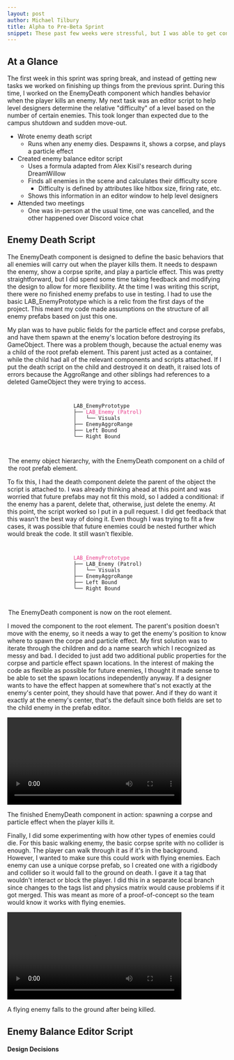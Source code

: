 ```yaml
---
layout: post
author: Michael Tilbury
title: Alpha to Pre-Beta Sprint
snippet: These past few weeks were stressful, but I was able to get contributions in for the enemy death component and enemy balance editor script.
---
```

## At a Glance
The first week in this sprint was spring break, and instead of getting new tasks we worked on finishing up things from the previous sprint. During this time, I worked on the EnemyDeath component which handles behavior when the player kills an enemy. My next task was an editor script to help level designers determine the relative "difficulty" of a level based on the number of certain enemies. This took longer than expected due to the campus shutdown and sudden move-out.
* Wrote enemy death script
  * Runs when any enemy dies. Despawns it, shows a corpse, and plays a particle effect
* Created enemy balance editor script
  * Uses a formula adapted from Alex Kisil's research during DreamWillow
  * Finds all enemies in the scene and calculates their difficulty score
    * Difficulty is defined by attributes like hitbox size, firing rate, etc.
  * Shows this information in an editor window to help level designers
* Attended two meetings
  * One was in-person at the usual time, one was cancelled, and the other happened over Discord voice chat

## Enemy Death Script
The EnemyDeath component is designed to define the basic behaviors that all enemies will carry out when the player kills them. It needs to despawn the enemy, show a corpse sprite, and play a particle effect. This was pretty straightforward, but I did spend some time taking feedback and modifying the design to allow for more flexibility. At the time I was writing this script, there were no finished enemy prefabs to use in testing. I had to use the basic LAB_EnemyPrototype which is a relic from the first days of the project. This meant my code made assumptions on the structure of all enemy prefabs based on just this one.

My plan was to have public fields for the particle effect and corpse prefabs, and have them spawn at the enemy's location before destroying its GameObject. There was a problem though, because the actual enemy was a child of the root prefab element. This parent just acted as a container, while the child had all of the relevant components and scripts attached. If I put the death script on the child and destroyed it on death, it raised lots of errors because the AggroRange and other siblings had references to a deleted GameObject they were trying to access.

<div>
<code class="highlight" style="margin-left: auto; margin-right: auto; width: 200px; display: block">
<pre>
LAB_EnemyPrototype
├── <span style="color: #e83e8c">LAB_Enemy (Patrol)</span>
│   └── Visuals
├── EnemyAggroRange
├── Left Bound
└── Right Bound
</pre>
</code>
<p class="figure-caption text-center" style="max-width: 500px; margin-left: auto; margin-right: auto">The enemy object hierarchy, with the EnemyDeath component on a child of the root prefab element.</p>
</div>

To fix this, I had the death component delete the parent of the object the script is attached to. I was already thinking ahead at this point and was worried that future prefabs may not fit this mold, so I added a conditional: if the enemy has a parent, delete that, otherwise, just delete the enemy. At this point, the script worked so I put in a pull request. I did get feedback that this wasn't the best way of doing it. Even though I was trying to fit a few cases, it was possible that future enemies could be nested further which would break the code. It still wasn't flexible.

<div>
<code class="highlight" style="margin-left: auto; margin-right: auto; width: 200px; display: block">
<pre>
<span style="color: #e83e8c">LAB_EnemyPrototype</span>
├── LAB_Enemy (Patrol)
│   └── Visuals
├── EnemyAggroRange
├── Left Bound
└── Right Bound
</pre>
</code>
<p class="figure-caption text-center" style="max-width: 500px; margin-left: auto; margin-right: auto">The EnemyDeath component is now on the root element.</p>
</div>

I moved the component to the root element. The parent's position doesn't move with the enemy, so it needs a way to get the enemy's position to know where to spawn the corpe and particle effect. My first solution was to iterate through the children and do a name search which I recognized as messy and bad. I decided to just add two additional public properties for the corpse and particle effect spawn locations. In the interest of making the code as flexible as possible for future enemies, I thought it made sense to be able to set the spawn locations independently anyway. If a designer wants to have the effect happen at somewhere that's not exactly at the enemy's center point, they should have that power. And if they do want it exactly at the enemy's center, that's the default since both fields are set to the child enemy in the prefab editor.

<div class="image-container text-center">
<video width="400" style="margin: none" alt="The player kills an enemy. A particle effect plays, and the enemy becomes a corpse." loop autoplay>
  <source src="/assets/images/preBeta/EnemyDeath1.mp4" type="video/mp4">
</video>
<p class="figure-caption">The finished EnemyDeath component in action: spawning a corpse and particle effect when the player kills it.</p>
</div>

Finally, I did some experimenting with how other types of enemies could die. For this basic walking enemy, the basic corpse sprite with no collider is enough. The player can walk through it as if it's in the background. However, I wanted to make sure this could work with flying enemies. Each enemy can use a unique corpse prefab, so I created one with a rigidbody and collider so it would fall to the ground on death. I gave it a tag that wouldn't interact or block the player. I did this in a separate local branch since changes to the tags list and physics matrix would cause problems if it got merged. This was meant as more of a proof-of-concept so the team would know it works with flying enemies.

<div class="image-container text-center">
<video width="400" style="margin: none" alt="A flying enemy falls to the ground after being killed." loop autoplay>
  <source src="/assets/images/preBeta/EnemyDeath2.mp4" type="video/mp4">
</video>
<p class="figure-caption">A flying enemy falls to the ground after being killed.</p>
</div>

## Enemy Balance Editor Script

#### Design Decisions